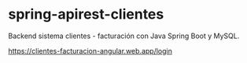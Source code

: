 # spring-apirest-clientes

Backend sistema clientes - facturación con Java Spring Boot y MySQL.


<https://clientes-facturacion-angular.web.app/login>
